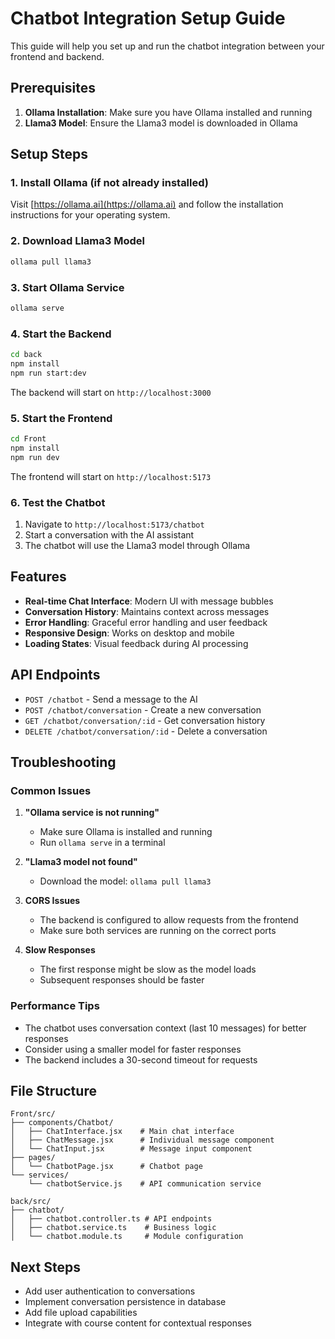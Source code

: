 # Chatbot Integration Setup Guide

This guide will help you set up and run the chatbot integration between your frontend and backend.

## Prerequisites

1. **Ollama Installation**: Make sure you have Ollama installed and running
2. **Llama3 Model**: Ensure the Llama3 model is downloaded in Ollama

## Setup Steps

### 1. Install Ollama (if not already installed)

Visit [https://ollama.ai](https://ollama.ai) and follow the installation instructions for your operating system.

### 2. Download Llama3 Model

```bash
ollama pull llama3
```

### 3. Start Ollama Service

```bash
ollama serve
```

### 4. Start the Backend

```bash
cd back
npm install
npm run start:dev
```

The backend will start on `http://localhost:3000`

### 5. Start the Frontend

```bash
cd Front
npm install
npm run dev
```

The frontend will start on `http://localhost:5173`

### 6. Test the Chatbot

1. Navigate to `http://localhost:5173/chatbot`
2. Start a conversation with the AI assistant
3. The chatbot will use the Llama3 model through Ollama

## Features

- **Real-time Chat Interface**: Modern UI with message bubbles
- **Conversation History**: Maintains context across messages
- **Error Handling**: Graceful error handling and user feedback
- **Responsive Design**: Works on desktop and mobile
- **Loading States**: Visual feedback during AI processing

## API Endpoints

- `POST /chatbot` - Send a message to the AI
- `POST /chatbot/conversation` - Create a new conversation
- `GET /chatbot/conversation/:id` - Get conversation history
- `DELETE /chatbot/conversation/:id` - Delete a conversation

## Troubleshooting

### Common Issues

1. **"Ollama service is not running"**
   - Make sure Ollama is installed and running
   - Run `ollama serve` in a terminal

2. **"Llama3 model not found"**
   - Download the model: `ollama pull llama3`

3. **CORS Issues**
   - The backend is configured to allow requests from the frontend
   - Make sure both services are running on the correct ports

4. **Slow Responses**
   - The first response might be slow as the model loads
   - Subsequent responses should be faster

### Performance Tips

- The chatbot uses conversation context (last 10 messages) for better responses
- Consider using a smaller model for faster responses
- The backend includes a 30-second timeout for requests

## File Structure

```
Front/src/
├── components/Chatbot/
│   ├── ChatInterface.jsx    # Main chat interface
│   ├── ChatMessage.jsx      # Individual message component
│   └── ChatInput.jsx        # Message input component
├── pages/
│   └── ChatbotPage.jsx      # Chatbot page
└── services/
    └── chatbotService.js    # API communication service

back/src/
├── chatbot/
│   ├── chatbot.controller.ts # API endpoints
│   ├── chatbot.service.ts    # Business logic
│   └── chatbot.module.ts     # Module configuration
```

## Next Steps

- Add user authentication to conversations
- Implement conversation persistence in database
- Add file upload capabilities
- Integrate with course content for contextual responses 